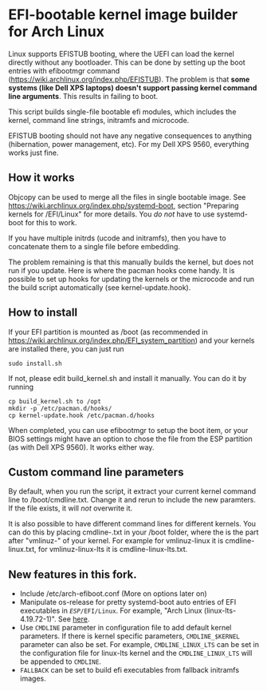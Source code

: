 # EFI-bootable kernel image builder for Arch Linux

Linux supports EFISTUB booting, where the UEFI can load the kernel directly without any bootloader. This can be done by setting up the boot entries with efibootmgr command (https://wiki.archlinux.org/index.php/EFISTUB). The problem is that **some systems (like Dell XPS laptops) doesn't support passing kernel command line arguments**. This results in failing to boot.

This script builds single-file bootable efi modules, which includes the kernel, command line strings, initramfs and microcode.

EFISTUB booting should not have any negative consequences to anything (hibernation, power management, etc). For my Dell XPS 9560, everything works just fine.

## How it works

Objcopy can be used to merge all the files in single bootable image. See https://wiki.archlinux.org/index.php/systemd-boot, section "Preparing kernels for /EFI/Linux" for more details. You *do not* have to use systemd-boot for this to work.

If you have multiple initrds (ucode and initramfs), then you have to concatenate them to a single file before embedding.

The problem remaining is that this manually builds the kernel, but does not run if you update. Here is where the pacman hooks come handy. It is possible to set up hooks for updating the kernels or the microcode and run the build script automatically (see kernel-update.hook).

## How to install

If your EFI partition is mounted as /boot (as recommended in https://wiki.archlinux.org/index.php/EFI_system_partition) and your kernels are installed there, you can just run 

```
sudo install.sh
```

If not, please edit build_kernel.sh and install it manually. You can do it by running

```
cp build_kernel.sh to /opt
mkdir -p /etc/pacman.d/hooks/
cp kernel-update.hook /etc/pacman.d/hooks
```

When completed, you can use efibootmgr to setup the boot item, or your BIOS settings might have an option to chose the file from the ESP partition (as with Dell XPS 9560). It works either way.

## Custom command line parameters

By default, when you run the script, it extract your current kernel command line to /boot/cmdline.txt. Change it and rerun to include the new paramters. If the file exists, it will *not* overwrite it.

It is also possible to have different command lines for different kernels. You can do this by placing cmdline-<kernel name>.txt in your /boot folder, where the <kernel name> is the part after "vmlinuz-" of your kernel. For example for vmlinuz-linux it is cmdline-linux.txt, for vmlinuz-linux-lts it is cmdline-linux-lts.txt.
  
## New features in this fork.
- Include /etc/arch-efiboot.conf (More on options later on)
- Manipulate os-release for pretty systemd-boot auto entries of EFI executables in <code><i>ESP</i>/EFI/Linux</code>. For example, "Arch Linux (linux-lts-4.19.72-1)". See [here](https://systemd.io/BOOT_LOADER_SPECIFICATION#type-2-efi-unified-kernel-images).
- Use `CMDLINE` parameter in configuration file to add default kernel parameters. If there is kernel specific parameters, `CMDLINE_$KERNEL` parameter can also be set. For example, `CMDLINE_LINUX_LTS` can be set in the configuration file for linux-lts kernel and the `CMDLINE_LINUX_LTS` will be appended to `CMDLINE`.
- `FALLBACK` can be set to build efi executables from fallback initramfs images.
